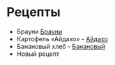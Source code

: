 # Рецепты

- Брауни [Брауни](brownie.md)
- Картофель «Айдахо» - [Айдахо](aidaho.md)
- Банановый хлеб - [Банановый](banana.md)
- Новый рецепт

